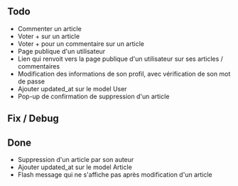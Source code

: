 ## Todo
- Commenter un article
- Voter + sur un article
- Voter + pour un commentaire sur un article
- Page publique d'un utilisateur
- Lien qui renvoit vers la page publique d'un utilisateur sur ses articles / commentaires
- Modification des informations de son profil, avec vérification de son mot de passe
- Ajouter updated_at sur le model User
- Pop-up de confirmation de suppression d'un article

## Fix / Debug



## Done
- Suppression d'un article par son auteur
- Ajouter updated_at sur le model Article
- Flash message qui ne s'affiche pas après modification d'un article
